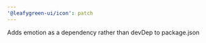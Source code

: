 ```yaml
---
'@leafygreen-ui/icon': patch
---
```


Adds emotion as a dependency rather than devDep to package.json
